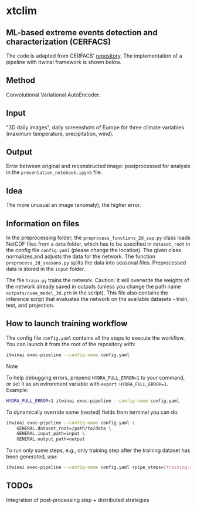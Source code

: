 # xtclim

## ML-based extreme events detection and characterization (CERFACS)

The code is adapted from CERFACS' [repository](https://github.com/cerfacs-globc/xtclim/tree/master).
The implementation of a pipeline with itwinai framework is shown below.

## Method

Convolutional Variational AutoEncoder.

## Input

"3D daily images", daily screenshots of Europe for three climate
variables (maximum temperature, precipitation, wind).

## Output

Error between original and reconstructed image: postprocessed for analysis in
the `presentation_notebook.ipynb` file.

## Idea

The more unusual an image (anomaly), the higher error.

## Information on files

In the preprocessing folder, the `preprocess_functions_2d_ssp.py` class loads
NetCDF files from a `data` folder, which has to be specified in `dataset_root`
in the config file `config.yaml` (please change the location).
The given class normalizes,and adjusts the data for the network.
The function `preprocess_2d_seasons.py` splits the data into
seasonal files. Preprocessed data is stored in the `input` folder.

The file `train.py` trains the network. Caution: It will overwrite the
weights of the network already saved in outputs (unless you change the
path name `outputs/cvae_model_3d.pth` in the script). This file also contains
the inference script that evaluates the network on the available
datasets - train, test, and projection.

## How to launch training workflow

The config file `config.yaml` contains all the steps to execute the workflow.
You can launch it from the root of the repository with:

```bash
itwinai exec-pipeline --config-name config.yaml
```

> [!NOTE]
> To help debugging errors, prepend `HYDRA_FULL_ERROR=1` to your command, or
> set it as an evironment variable with `export HYDRA_FULL_ERROR=1`.
> Example:
>
> ```bash
> HYDRA_FULL_ERROR=1 itwinai exec-pipeline --config-name config.yaml
> ```

To dynamically override some (nested) fields from terminal you can do:

```bash
itwinai exec-pipeline --config-name config.yaml \
    GENERAL.dataset_root=/path/to/data \
    GENERAL.input_path=input \
    GENERAL.output_path=output
```

To run only some steps, e.g., only training step after the training
dataset has been generated, use:

```bash
itwinai exec-pipeline --config-name config.yaml +pipe_steps=[training-step]
```

## TODOs

Integration of post-processing step + distributed strategies

